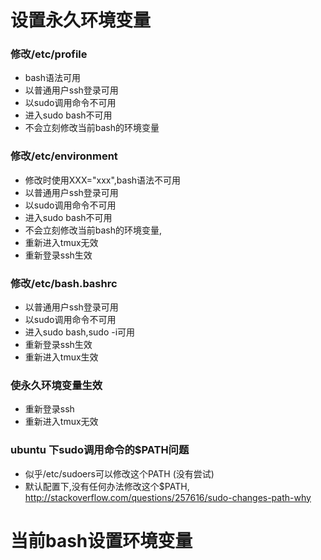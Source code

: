 设置永久环境变量
=================
### 修改/etc/profile
* bash语法可用
* 以普通用户ssh登录可用
* 以sudo调用命令不可用
* 进入sudo bash不可用
* 不会立刻修改当前bash的环境变量

### 修改/etc/environment
* 修改时使用XXX="xxx",bash语法不可用
* 以普通用户ssh登录可用
* 以sudo调用命令不可用
* 进入sudo bash不可用
* 不会立刻修改当前bash的环境变量,
* 重新进入tmux无效
* 重新登录ssh生效

### 修改/etc/bash.bashrc
* 以普通用户ssh登录可用
* 以sudo调用命令不可用
* 进入sudo bash,sudo -i可用
* 重新登录ssh生效
* 重新进入tmux生效

### 使永久环境变量生效
* 重新登录ssh
* 重新进入tmux无效

### ubuntu 下sudo调用命令的$PATH问题
* 似乎/etc/sudoers可以修改这个PATH (没有尝试)
* 默认配置下,没有任何办法修改这个$PATH, http://stackoverflow.com/questions/257616/sudo-changes-path-why

当前bash设置环境变量
=================